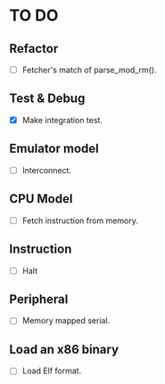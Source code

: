 # TO DO

## Refactor

- [ ] Fetcher's match of parse_mod_rm().

## Test & Debug

- [x] Make integration test.

## Emulator model

- [ ] Interconnect.

## CPU Model

- [ ] Fetch instruction from memory.

## Instruction

- [ ] Halt

## Peripheral

- [ ] Memory mapped serial.

## Load an x86 binary

- [ ] Load Elf format.
